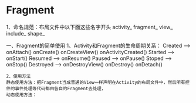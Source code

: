 # Fragment
1、命名规范：布局文件中以下面这些名字开头
    activity_   fragment_   view_   include_   shape_



一、Fragment的简单使用
    1、Activity和Fragment的生命周期关系：
    Created --> onAttach()    onCreate()    onCreateView()   onActivityCreated()
    Started --> onStart()
    Resumed --> onResume()
    Paused  --> onPause()
    Stoped  --> onStop()
    Destroyed  --> onDestroyView()   onDestroy()   onDetach()

    2、使用方法
    静态使用方法：把Fragment当成普通的View一样声明在Activity的布局文件中，然后所有控件的事件处理等代码都由各自的Fragment去处理，
    动态使用方法：
